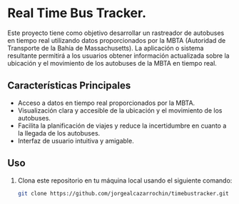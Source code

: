 # Real Time Bus Tracker.
Este proyecto tiene como objetivo desarrollar un rastreador de autobuses en tiempo real utilizando datos proporcionados por la MBTA (Autoridad de Transporte de la Bahía de Massachusetts). La aplicación o sistema resultante permitirá a los usuarios obtener información actualizada sobre la ubicación y el movimiento de los autobuses de la MBTA en tiempo real.

## Características Principales

- Acceso a datos en tiempo real proporcionados por la MBTA.
- Visualización clara y accesible de la ubicación y el movimiento de los autobuses.
- Facilita la planificación de viajes y reduce la incertidumbre en cuanto a la llegada de los autobuses.
- Interfaz de usuario intuitiva y amigable.



## Uso

1. Clona este repositorio en tu máquina local usando el siguiente comando:

   ```bash
   git clone https://github.com/jorgealcazarrochin/timebustracker.git

